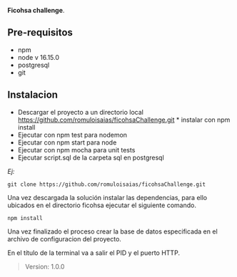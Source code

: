 **Ficohsa challenge**.

## Pre-requisitos

* npm
* node v 16.15.0
* postgresql
* git

## Instalacion

* Descargar el proyecto a un directorio local https://github.com/romuloisaias/ficohsaChallenge.git * instalar con npm install
* Ejecutar con npm test para nodemon
* Ejecutar con npm start para node
* Ejecutar con npm mocha para unit tests
* Ejecutar script.sql de la carpeta sql en postgresql

*Ej:*

```git
git clone https://github.com/romuloisaias/ficohsaChallenge.git
```

Una vez descargada la solución instalar las dependencias, para ello ubicados en el directorio ficohsa ejecutar el siguiente comando.

```npm
npm install
```

Una vez finalizado el proceso crear la base de datos especificada en el archivo de configuracion del proyecto.

En el título de la terminal va a salir el PID y el puerto HTTP.

> Version: 1.0.0
